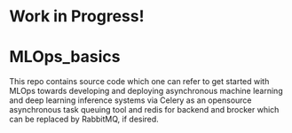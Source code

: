 # Work in Progress!

# MLOps_basics
This repo contains source code which one can refer to get started with MLOps towards developing and deploying asynchronous machine learning and deep learning inference systems via Celery as an opensource asynchronous task queuing tool and redis for backend and brocker which can be replaced by RabbitMQ, if desired.
